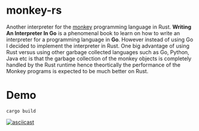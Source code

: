 # monkey-rs

Another interpreter for the [monkey](https://interpreterbook.com/) programming language in Rust. **Writing An Interpreter In Go** is a phenomenal book to learn on how to write an interpreter for a programming language in **Go**. However instead of using Go I decided to implement the interpreter in Rust. One big advantage of using Rust versus using other garbage collected languages such as Go, Python, Java etc is that the garbage collection of the monkey objects is completely handled by the Rust runtime hence theortically the performance of the Monkey programs is expected to be much better on Rust.


# Demo
```
cargo build
```


[![asciicast](https://asciinema.org/a/403574.svg)](https://asciinema.org/a/403574)
